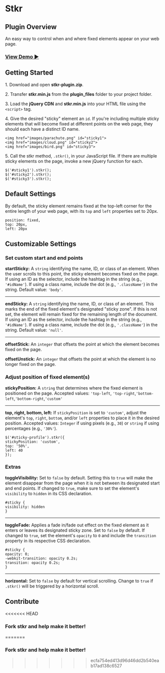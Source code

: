 # Stkr

## Plugin Overview

An easy way to control when and where fixed elements appear on your web page.

### [View Demo &#9654;](http://francinen.github.io/stkr-plugin/demo.html) 

## Getting Started
1\. Download and open **stkr-plugin.zip**.

2\. Transfer **stkr.min.js** from the **plugin_files** folder to your project folder.

3\. Load the **jQuery CDN** and **stkr.min.js** into your HTML file using the `<script>` tag.

4\. Give the desired "sticky" element an `id`. If you're including multiple sticky elements that will become fixed at different points on the web page, they should each have a distinct ID name.

```
<img href="images/parachute.png" id="sticky1">
<img href="images/cloud.png" id="sticky2">
<img href="images/bird.png" id="sticky3">
``` 

5\. Call the stkr method, `.stkr()`, in your JavaScript file. If there are multiple sticky elements on the page, invoke a new jQuery function for each.

```
$('#sticky1').stkr();
$('#sticky2').stkr();
$('#sticky3').stkr();
```

## Default Settings
By default, the sticky element remains fixed at the top-left corner for the entire length of your web page, with its `top` and `left` properties set to 20px.

```
position: fixed,
top: 20px,
left: 20px
```

## Customizable Settings

### Set custom start and end points
**startSticky:** A `string` identifying the name, ID, or class of an element. When the user scrolls to this point, the sticky element becomes fixed on the page. If using an ID as the selector, include the hashtag in the string (e.g., `'#idName'`). If using a class name, include the dot (e.g., `'.className'`) in the string. Default value: `'body'`.
***
**endSticky:** A `string` identifying the name, ID, or class of an element. This marks the end of the fixed element's designated "sticky zone". If this is not set, the element will remain fixed for the remaining length of the document. If using an ID as the selector, include the hashtag in the string (e.g., `'#idName'`). If using a class name, include the dot (e.g., `'.className'`) in the string. Default value: `'null'`.
***
**offsetStick:** An `integer` that offsets the point at which the element becomes fixed on the page. 

**offsetUnstick:** An `integer` that offsets the point at which the element is no longer fixed on the page.

### Adjust position of fixed element(s)
**stickyPosition:** A `string` that determines where the fixed element is positioned on the page. Accepted values: `'top-left`, `'top-right`,`'bottom-left`,`'bottom-right`,`'custom'`
***
**top, right, bottom, left:** If `stickyPosition` is set to `'custom'`, adjust the element's `top`, `right`, `bottom`, and/or `left` properties to place it in the desired position. Accepted values: `Integer` if using pixels (e.g., `30`) or `string` if using percentages (e.g., `'30%'`).

```
$('#sticky-profile').stkr({
stickyPosition: 'custom',
top: '50%',
left: 40
});
```

### Extras

**toggleVisibility:** Set to `false` by default. Setting this to `true` will make the element disappear from the page when it is not between its designated start and end points. If changed to `true`, make sure to set the element's `visibility` to `hidden` in its CSS declaration.

```
#sticky {
visibility: hidden
}
```
***
**toggleFade:** Applies a fade in/fade out effect on the fixed element as it enters or leaves its designated sticky zone. Set to `false` by default. If changed to `true`, set the element's `opacity` to `0` and include the `transition` property in its respective CSS declaration.

```
#sticky {
opacity: 0;
-webkit-transition: opacity 0.2s;
transition: opacity 0.2s;
}
```

***
**horizontal:** Set to `false` by default for vertical scrolling. Change to `true` if `.stkr()` will be triggered by a horizontal scroll.

## Contribute
<<<<<<< HEAD
### Fork stkr and help make it better!
=======
### Fork stkr and help make it better!
>>>>>>> ecfa754ed413d96d46dd2b540eab17ad138c6527
